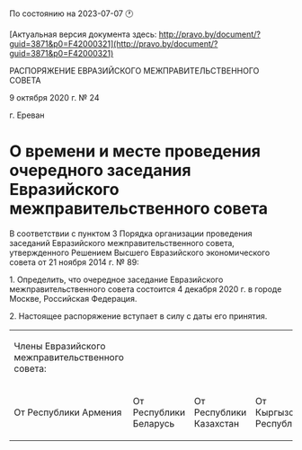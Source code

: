 По состоянию на 2023-07-07 &#x1F550;

[Актуальная версия документа здесь: http://pravo.by/document/?guid=3871&p0=F42000321](http://pravo.by/document/?guid=3871&p0=F42000321)

<p>РАСПОРЯЖЕНИЕ ЕВРАЗИЙСКОГО МЕЖПРАВИТЕЛЬСТВЕННОГО СОВЕТА</p>
<p>9 октября 2020 г. № 24</p>
<p>г. Ереван</p>
<h1>О времени и месте проведения очередного заседания Евразийского межправительственного совета</h1>
<p>В соответствии с пунктом 3 Порядка организации проведения заседаний Евразийского межправительственного совета, утвержденного Решением Высшего Евразийского экономического совета от 21 ноября 2014 г. № 89:</p>
<p>1. Определить, что очередное заседание Евразийского межправительственного совета состоится 4 декабря 2020 г. в городе Москве, Российская Федерация.</p>
<p>2. Настоящее распоряжение вступает в силу с даты его принятия.</p>
<p></p>
<table>
<tr><td><p>Члены Евразийского межправительственного совета:</p></td></tr>
<tr>
<td><p>От Республики Армения</p></td>
<td><p>От Республики Беларусь</p></td>
<td><p>От Республики Казахстан</p></td>
<td><p>От Кыргызской Республики</p></td>
<td><p>От Российской Федерации</p></td>
</tr>
</table>
<p></p>